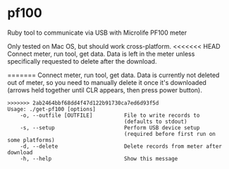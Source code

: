 # pf100
Ruby tool to communicate via USB with Microlife PF100 meter

Only tested on Mac OS, but should work cross-platform.
<<<<<<< HEAD
Connect meter, run tool, get data. Data is left in the meter unless specifically requested to delete after the download.

=======
Connect meter, run tool, get data. Data is currently not deleted out of meter, so you need to manually delete it once it's downloaded (arrows held together until CLR appears, then press power button).
```
>>>>>>> 2ab2464bbf68dd4f47d122b91730ca7ed6d93f5d
Usage: ./get-pf100 [options]
    -o, --outfile [OUTFILE]          File to write records to
                                     (defaults to stdout)
    -s, --setup                      Perform USB device setup
                                     (required before first run on some platforms)
    -d, --delete                     Delete records from meter after download
    -h, --help                       Show this message
```
